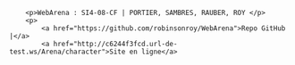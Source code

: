         <p>WebArena : SI4-08-CF | PORTIER, SAMBRES, RAUBER, ROY </p>
        <p>
            <a href="https://github.com/robinsonroy/WebArena">Repo GitHub |</a>
            <a href="http://c6244f3fcd.url-de-test.ws/Arena/character">Site en ligne</a>
